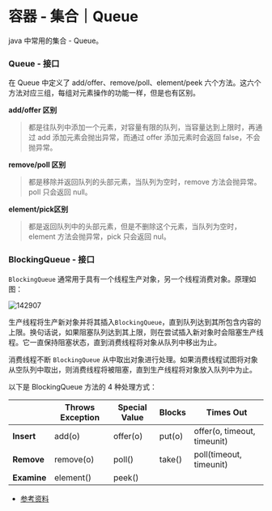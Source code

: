 # 容器 - 集合｜Queue

java 中常用的集合 - Queue。


### Queue - 接口

在 Queue 中定义了 add/offer、remove/poll、element/peek 六个方法。这六个方法对应三组，每组对元素操作的功能一样，但是也有区别。

**add/offer 区别**

> 都是往队列中添加一个元素，对容量有限的队列，当容量达到上限时，再通过 add 添加元素会抛出异常，而通过 offer 添加元素时会返回 false，不会抛异常。

**remove/poll 区别**

> 都是移除并返回队列的头部元素，当队列为空时，remove 方法会抛异常。poll 只会返回 null。

**element/pick区别**

> 都是返回队列中的头部元素，但是不删除这个元素，当队列为空时，element 方法会抛异常，pick 只会返回 nul。 



### BlockingQueue - 接口

`BlockingQueue` 通常用于具有一个线程生产对象，另一个线程消费对象。原理如图：

![142907](https://image.yuhaowin.com/2020/05/31/142907.jpg)

生产线程将生产新对象并将其插入`BlockingQueue`，直到队列达到其所包含内容的上限。换句话说，如果阻塞队列达到其上限，则在尝试插入新对象时会阻塞生产线程。它一直保持阻塞状态，直到消费线程将对象从队列中移出为止。

消费线程不断  `BlockingQueue`  从中取出对象进行处理。如果消费线程试图将对象从空队列中取出，则消费线程将被阻塞，直到生产线程将对象放入队列中为止。



以下是 BlockingQueue 方法的 4 种处理方式：

|             | **Throws Exception** | **Special Value** | **Blocks** | **Times Out**                 |
| ----------- | -------------------- | ----------------- | ---------- | ----------------------------- |
| **Insert**  | add(o)               | offer(o)        | put(o)   | offer(o, timeout, timeunit) |
| **Remove**  | remove(o)            | poll()          | take()   | poll(timeout, timeunit)     |
| **Examine** | element()            | peek()            |         |                               |



+ [参考资料](http://tutorials.jenkov.com/java-util-concurrent/blockingqueue.html)